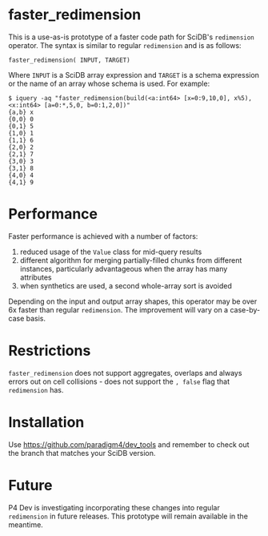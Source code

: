 # faster_redimension
This is a use-as-is prototype of a faster code path for SciDB's `redimension` operator. The syntax is similar to regular `redimension` and is as follows:
```
faster_redimension( INPUT, TARGET)
```
Where `INPUT` is a SciDB array expression and `TARGET` is a schema expression or the name of an array whose schema is used. For example:
```
$ iquery -aq "faster_redimension(build(<a:int64> [x=0:9,10,0], x%5), <x:int64> [a=0:*,5,0, b=0:1,2,0])"
{a,b} x
{0,0} 0
{0,1} 5
{1,0} 1
{1,1} 6
{2,0} 2
{2,1} 7
{3,0} 3
{3,1} 8
{4,0} 4
{4,1} 9
```

# Performance
Faster performance is achieved with a number of factors:

1. reduced usage of the `Value` class for mid-query results
2. different algorithm for merging partially-filled chunks from different instances, particularly advantageous when the array has many attributes
3. when synthetics are used, a second whole-array sort is avoided

Depending on the input and output array shapes, this operator may be over 6x faster than regular `redimension`. The improvement will vary on a case-by-case basis. 

# Restrictions
`faster_redimension` does not support aggregates, overlaps and always errors out on cell collisions - does not support the `, false` flag that `redimension` has.

# Installation
Use https://github.com/paradigm4/dev_tools and remember to check out the branch that matches your SciDB version.

# Future
P4 Dev is investigating incorporating these changes into regular `redimension` in future releases. This prototype will remain available in the meantime.
